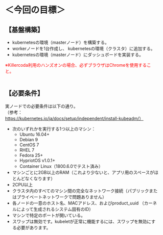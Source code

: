 # ＜今回の目標＞
## 【基盤構築】  
- kubernetesの環境（masterノード）を構築する。  
- workerノードを1台作成し、 kubernetesの環境（クラスタ）に追加する。  
- kubernetesの環境（masterノード）にダッシュボードを実装する。  

<span style="color: red; ">※Killercoda利用のハンズオンの場合、必ずブラウザはChromeを使用すること。</span>  
<br>

## 【必要条件】
実ノードでの必要条件は以下の通り。  
（参考：https://kubernetes.io/ja/docs/setup/independent/install-kubeadm/）  

- 次のいずれかを実行する1つ以上のマシン：  
    - Ubuntu 16.04+  
    - Debian 9  
    - CentOS 7  
    - RHEL 7  
    - Fedora 25+  
    - HypriotOS v1.0.1+  
    - Container Linux（1800.6.0でテスト済み）  
- マシンごとに2GB以上のRAM（これより少ないと、アプリ用のスペースがほとんどなくなります）  
- 2CPU以上  
- クラスタ内のすべてのマシン間の完全なネットワーク接続（パブリックまたはプライベートネットワークで問題ありません）  
- 各ノードの一意のホスト名、MACアドレス、およびproduct_uuid （カーネルによって生成されるシステム固有のID）  
- マシンで特定のポートが開いている。  
- スワップは無効です。kubeletが正常に機能するには、スワップを無効にする必要があります。  
